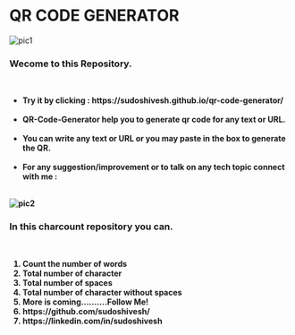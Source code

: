 <!DOCTYPE html>
<h1 align="left">QR CODE GENERATOR</h1>

![pic1](https://user-images.githubusercontent.com/78317220/233969402-aae78cb5-7e7d-4362-a095-d0dbf1e63253.png)

<h3 aligh="center">Wecome to this Repository.</h3></br>
<ul>
  <li><b>Try it by clicking : https://sudoshivesh.github.io/qr-code-generator/ <b/></li></br>
  <li>QR-Code-Generator help you to generate qr code for any text or URL. </li></br>
<li>You can write any text or URL or you may paste in the box to generate the QR.</li></br>
<li>For any suggestion/improvement or to talk on any tech topic connect with me   :   </li></br>
</ul>


![pic2](https://user-images.githubusercontent.com/78317220/233969412-686b3e82-9b16-49f2-899c-975842127ed2.png)



<h3 align="left">In this charcount repository you can.</h3><br>
<ol>
<li>Count the number of words</li>
<li>Total number of character</li>
<li>Total number of spaces</li>
<li>Total number of character without spaces</li>
<li>More is coming..........Follow Me!</li>
<li>https://github.com/sudoshivesh/</li>
<li>https://linkedin.com/in/sudoshivesh</li> 
</ol>
</html>



